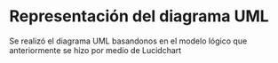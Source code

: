 <h1>Representación del diagrama UML</h1>

<p>Se realizó el diagrama UML basandonos en el modelo lógico que anteriormente se hizo por medio de Lucidchart</p>
<br>
